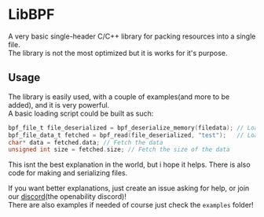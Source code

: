 # LibBPF
A very basic single-header C/C++ library for packing resources into a single file.  
The library is not the most optimized but it is works for it's purpose.

## Usage
The library is easily used, with a couple of examples(and more to be added), and it is very powerful.  
A basic loading script could be built as such:
```c
bpf_file_t file_deserialized = bpf_deserialize_memory(filedata); // Load file from memory. File loading is not supported yet.
bpf_file_data_t fetched = bpf_read(file_deserialized, "test");   // Load the data of resource called "test" from bpf_read.
char* data = fetched.data; // Fetch the data
unsigned int size = fetched.size; // Fetch the size of the data
```
This isnt the best explanation in the world, but i hope it helps. There is also code for making and serializing files.  

If you want better explanations, just create an issue asking for help, or join our [discord](https://discord.gg/wGuAHmyzBh)(the openability discord)!  
There are also examples if needed of course just check the `examples` folder!
